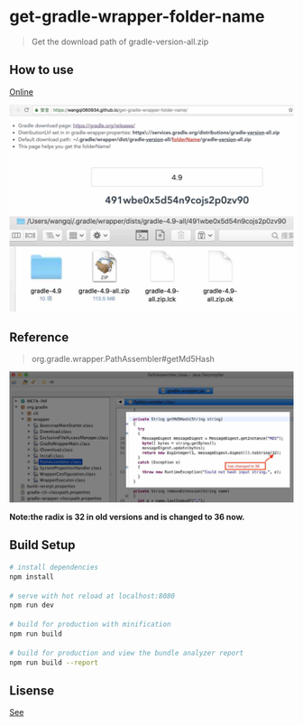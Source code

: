 # get-gradle-wrapper-folder-name

> Get the download path of gradle-version-all.zip

## How to use
[Online](https://wangqi060934.github.io/get-gradle-wrapper-folder-name/)

![use](image/1.jpg)
![fact](image/2.jpg)

## Reference
> org.gradle.wrapper.PathAssembler#getMd5Hash

![reference](image/3.jpg)

**Note:the radix is 32 in old versions and is changed to 36 now.**

## Build Setup
``` bash
# install dependencies
npm install

# serve with hot reload at localhost:8080
npm run dev

# build for production with minification
npm run build

# build for production and view the bundle analyzer report
npm run build --report
```

## Lisense
[See](https://github.com/wangqi060934/get-gradle-wrapper-folder-name/blob/master/LICENSE)